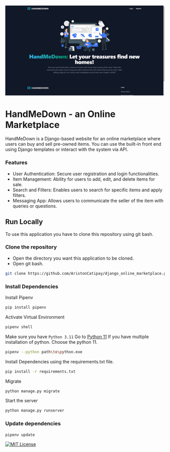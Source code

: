![HandMeDown](readme_images/handmedown_desktop.png)

# HandMeDown - an Online Marketplace

HandMeDown is a Django-based website for an online marketplace where users can buy and sell pre-owned items. You can use the built-in front end using Django templates or interact with the system via API.

### Features

- User Authentication: Secure user registration and login functionalities.
- Item Management: Ability for users to add, edit, and delete items for sale.
- Search and Filters: Enables users to search for specific items and apply filters.
- Messaging App: Allows users to communicate the seller of the item with queries or questions.

## Run Locally

To use this application you have to clone this repository using git bash.

### Clone the repository

- Open the directory you want this application to be cloned.
- Open git bash.

```bash
git clone https://github.com/AristonCatipay/django_online_marketplace.git
```

### Install Dependencies

Install Pipenv

```bash
pip install pipenv
```

Activate Virtual Environment

```bash
pipenv shell
```

Make sure you have `Python 3.11`
Go to [Python 11](https://www.python.org/downloads/release/python-3119/)
If you have multiple installation of python. Choose the python 11.

```bash
pipenv --python path\to\python.exe
```

Install Dependencies using the requirements.txt file.

```bash
pip install -r requirements.txt
```

Migrate

```bash
python manage.py migrate
```

Start the server

```bash
python manage.py runserver
```

### Update dependencies

```bash
pipenv update
```

[![MIT License](https://img.shields.io/badge/License-MIT-green.svg)](https://choosealicense.com/licenses/mit/)
